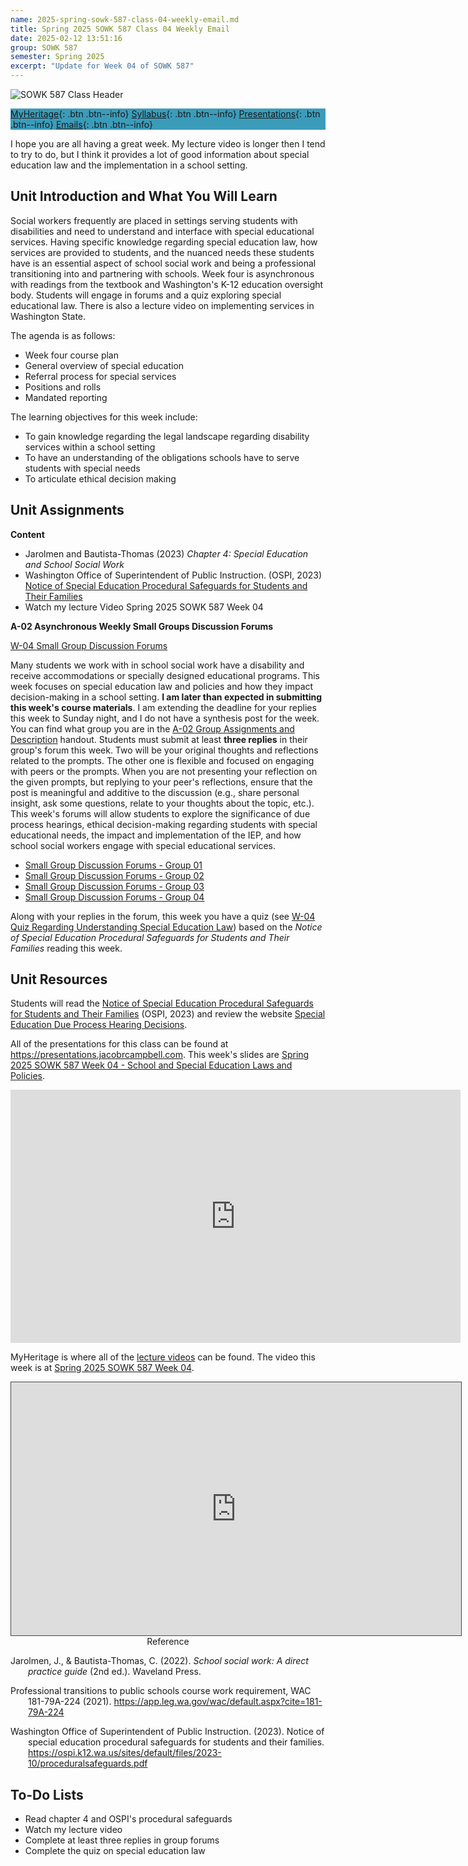 ```yaml
---
name: 2025-spring-sowk-587-class-04-weekly-email.md
title: Spring 2025 SOWK 587 Class 04 Weekly Email
date: 2025-02-12 13:51:16
group: SOWK 587
semester: Spring 2025
excerpt: "Update for Week 04 of SOWK 587"
---
```


![SOWK 587 Class Header](https://jacobrcampbell.com/assets/media/2025-sowk-587-header-email-image.jpg)

<div style="background-color: #3b9cba; width: 100%;" markdown="1">

[MyHeritage](https://myheritage.heritage.edu/ICS/Academics/SOWK/SOWK_587/2425_SP-SOWK_587-0/){: .btn .btn--info}
[Syllabus](https://jacobrcampbell.com/assets/media/2025-spring-sowk-587-0-sw-in-schools-syllabus-campbell.pdf){: .btn .btn--info}
[Presentations](https://presentations.jacobrcampbell.com){: .btn .btn--info}
[Emails](https://jacobrcampbell.com/communications/){: .btn .btn--info}

</div>

I hope you are all having a great week. My lecture video is longer then I tend to try to do, but I think it provides a lot of good information about special education law and the implementation in a school setting.

## Unit Introduction and What You Will Learn

Social workers frequently are placed in settings serving students with disabilities and need to understand and interface with special educational services. Having specific knowledge regarding special education law, how services are provided to students, and the nuanced needs these students have is an essential aspect of school social work and being a professional transitioning into and partnering with schools. Week four is asynchronous with readings from the textbook and Washington's K-12 education oversight body. Students will engage in forums and a quiz exploring special educational law. There is also a lecture video on implementing services in Washington State.

The agenda is as follows:

- Week four course plan
- General overview of special education
- Referral process for special services
- Positions and rolls
- Mandated reporting

The learning objectives for this week include:

- To gain knowledge regarding the legal landscape regarding disability services within a school setting
- To have an understanding of the obligations schools have to serve students with special needs
- To articulate ethical decision making


## Unit Assignments

**Content**

- Jarolmen and Bautista-Thomas (2023) _Chapter 4: Special Education and School Social Work_
- Washington Office of Superintendent of Public Instruction. (OSPI, 2023) [Notice of Special Education Procedural Safeguards for Students and Their Families](https://ospi.k12.wa.us/sites/default/files/2023-10/proceduralsafeguards.pdf)
- Watch my lecture Video Spring 2025 SOWK 587 Week 04

**A-02 Asynchronous Weekly Small Groups Discussion Forums**

[W-04 Small Group Discussion Forums](https://myheritage.heritage.edu/ICS/Academics/SOWK/SOWK_587/2425_SP-SOWK_587-0/💻_W-04_210-216.jnz?portlet=Group_Discussion_Forums&screen=TopicView&screenType=change&id=6681e465-f27e-4a6f-9422-f9d155b824ce)

Many students we work with in school social work have a disability and receive accommodations or specially designed educational programs. This week focuses on special education law and policies and how they impact decision-making in a school setting. **I am later than expected in submitting this week's course materials**. I am extending the deadline for your replies this week to Sunday night, and I do not have a synthesis post for the week. You can find what group you are in the [A-02 Group Assignments and Description](https://myheritage.heritage.edu/ICS/Portlets/ICS/Handoutportlet/viewhandler.ashx?handout_id=9ac60a9e-af93-4ffa-a1b8-df0b7f662696) handout. Students must submit at least **three replies** in their group's forum this week. Two will be your original thoughts and reflections related to the prompts. The other one is flexible and focused on engaging with peers or the prompts. When you are not presenting your reflection on the given prompts, but replying to your peer's reflections, ensure that the post is meaningful and additive to the discussion (e.g., share personal insight, ask some questions, relate to your thoughts about the topic, etc.). This week's forums will allow students to explore the significance of due process hearings, ethical decision-making regarding students with special educational needs, the impact and implementation of the IEP, and how school social workers engage with special educational services. 

- [Small Group Discussion Forums - Group 01](https://myheritage.heritage.edu/ICS/Academics/SOWK/SOWK_587/2425_SP-SOWK_587-0/💻_W-04_210-216.jnz?portlet=Group_Discussion_Forums&screen=PostView&screenType=change&id=1a2bbd59-da23-4a19-8918-b1796936dc63)
- [Small Group Discussion Forums - Group 02](https://myheritage.heritage.edu/ICS/Academics/SOWK/SOWK_587/2425_SP-SOWK_587-0/💻_W-04_210-216.jnz?portlet=Group_Discussion_Forums&screen=PostView&screenType=change&id=ad4e9ea9-36d9-4c67-b70c-9b75bc0fd893)
- [Small Group Discussion Forums - Group 03](https://myheritage.heritage.edu/ICS/Academics/SOWK/SOWK_587/2425_SP-SOWK_587-0/💻_W-04_210-216.jnz?portlet=Group_Discussion_Forums&screen=PostView&screenType=change&id=8149122b-54fc-4cc6-b150-d6c03de35853)
- [Small Group Discussion Forums - Group 04](https://myheritage.heritage.edu/ICS/Academics/SOWK/SOWK_587/2425_SP-SOWK_587-0/💻_W-04_210-216.jnz?portlet=Group_Discussion_Forums&screen=PostView&screenType=change&id=83f8c810-f32e-4581-9d6d-33483d276898)

Along with your replies in the forum, this week you have a quiz (see [W-04 Quiz Regarding Understanding Special Education Law](https://myheritage.heritage.edu/ICS/Academics/SOWK/SOWK_587/2425_SP-SOWK_587-0/Assignments.jnz?portlet=Coursework&screen=AssignmentDetailView&screenType=change&id=4ebb9e4f-7257-48d6-be55-91ffb5f3d188)) based on the _Notice of Special Education Procedural Safeguards for Students and Their Families_ reading this week. 

## Unit Resources

Students will read the [Notice of Special Education Procedural Safeguards for Students and Their Families](https://ospi.k12.wa.us/sites/default/files/2023-10/proceduralsafeguards.pdf) (OSPI, 2023) and review the website [Special Education Due Process Hearing Decisions](https://ospi.k12.wa.us/student-success/special-education/dispute-resolution/special-education-due-process-hearing-decisions).

All of the presentations for this class can be found at <https://presentations.jacobrcampbell.com>. This week's slides are [Spring 2025 SOWK 587 Week 04 - School and Special Education Laws and Policies](https://presentations.jacobrcampbell.com/VymFGH).

<iframe src="https://presentations.jacobrcampbell.com/VymFGH/embed" height="405" width="720" style="border: none;"></iframe>

MyHeritage is where all of the [lecture videos](https://myheritage.heritage.edu/ICS/Academics/SOWK/SOWK_587/2425_SP-SOWK_587-0/Lecture_Videos.jnz) can be found. The video this week is at [Spring 2025 SOWK 587 Week 04](https://heritage.hosted.panopto.com/Panopto/Pages/Viewer.aspx?id=3f11dcd8-d166-4da8-943b-b28201520749).

<iframe src="https://heritage.hosted.panopto.com/Panopto/Pages/Embed.aspx?id=3f11dcd8-d166-4da8-943b-b28201520749&autoplay=false&offerviewer=true&showtitle=true&showbrand=true&captions=false&interactivity=all" height="405" width="720" style="border: 1px solid #464646;" allowfullscreen allow="autoplay" aria-label="Panopto Embedded Video Player" aria-description="Spring 2025 SOWK 587 Week 04" ></iframe>

<div style="text-align: center" markdown="1">
Reference
</div>
<div style="margin: 0 0 0 2em; text-indent: -2em;" markdown="1">

Jarolmen, J., & Bautista-Thomas, C. (2022). _School social work: A direct practice guide_ (2nd ed.). Waveland Press. 

Professional transitions to public schools course work requirement, WAC 181-79A-224 (2021). <https://app.leg.wa.gov/wac/default.aspx?cite=181-79A-224>

Washington Office of Superintendent of Public Instruction. (2023). Notice of special education procedural safeguards for students and their families. <https://ospi.k12.wa.us/sites/default/files/2023-10/proceduralsafeguards.pdf>

</div>


## To-Do Lists

- Read chapter 4 and OSPI's procedural safeguards
- Watch my lecture video
- Complete at least three replies in group forums
- Complete the quiz on special education law
